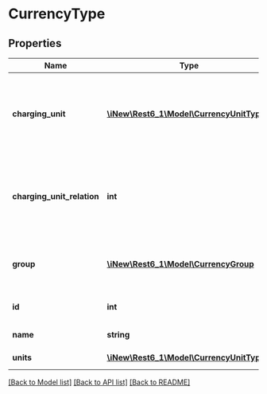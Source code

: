 # CurrencyType

## Properties
Name | Type | Description | Notes
------------ | ------------- | ------------- | -------------
**charging_unit** | [**\iNew\Rest6_1\Model\CurrencyUnitType**](CurrencyUnitType.md) | the currency unit with which charge amounts will be defined | 
**charging_unit_relation** | **int** | the currency unit with which charge amounts will be defined | 
**group** | [**\iNew\Rest6_1\Model\CurrencyGroup**](CurrencyGroup.md) | a currency group to which this currency belongs to | 
**id** | **int** | a currency type unique id | 
**name** | **string** | a currency type name | 
**units** | [**\iNew\Rest6_1\Model\CurrencyUnitType[]**](CurrencyUnitType.md) | a currency type units | 

[[Back to Model list]](../README.md#documentation-for-models) [[Back to API list]](../README.md#documentation-for-api-endpoints) [[Back to README]](../README.md)


